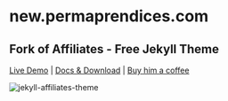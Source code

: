 # new.permaprendices.com

## Fork of Affiliates - Free Jekyll Theme

[Live Demo](https://wowthemesnet.github.io/affiliates-jekyll-theme/) | [Docs & Download](https://bootstrapstarter.com/template-affiliates-bootstrap-jekyll/) |  [Buy him a coffee](https://www.wowthemes.net/donate/)

![jekyll-affiliates-theme](https://bootstrapstarter.com/assets/img/themes/affiliates-jekyll.jpg)
 
